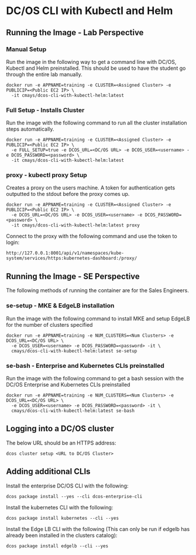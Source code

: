 # DC/OS CLI with Kubectl and Helm
## Running the Image - Lab Perspective
### Manual Setup
Run the image in the following way to get a command line with DC/OS, Kubectl and Helm preinstalled. This should be used to have the student go through the entire lab manually.
```
docker run -e APPNAME=training -e CLUSTER=<Assigned Cluster> -e PUBLICIP=<Public EC2 IP> \
  -it cmays/dcos-cli-with-kubectl-helm:latest
```
### Full Setup - Installs Cluster
Run the image with the following command to run all the cluster installation steps automatically.
```
docker run -e APPNAME=training -e CLUSTER=<Assigned Cluster> -e PUBLICIP=<Public EC2 IP> \
  -e FULL_SETUP=true -e DCOS_URL=<DC/OS URL> -e DCOS_USER=<username> -e DCOS_PASSWORD=<password> \
  -it cmays/dcos-cli-with-kubectl-helm:latest
```
### proxy - kubectl proxy Setup
Creates a proxy on the users machine. A token for authentication gets outputted to the stdout before the proxy comes up.
```
docker run -e APPNAME=training -e CLUSTER=<Assigned Cluster> -e PUBLICIP=<Public EC2 IP> \
  -e DCOS_URL=<DC/OS URL> -e DCOS_USER=<username> -e DCOS_PASSWORD=<password> \
  -it cmays/dcos-cli-with-kubectl-helm:latest proxy
```
Connect to the proxy with the following command and use the token to login:
```
http://127.0.0.1:8001/api/v1/namespaces/kube-system/services/https:kubernetes-dashboard:/proxy/
```
## Running the Image - SE Perspective
The following methods of running the container are for the Sales Engineers.
### se-setup - MKE & EdgeLB installation
Run the image with the following command to install MKE and setup EdgeLB for the number of clusters specified
```
docker run -e APPNAME=training -e NUM_CLUSTERS=<Num Clusters> -e DCOS_URL=<DC/OS URL> \
  -e DCOS_USER=<username> -e DCOS_PASSWORD=<password> -it \
  cmays/dcos-cli-with-kubectl-helm:latest se-setup
```
### se-bash - Enterprise and Kubernetes CLIs preinstalled
Run the image with the following command to get a bash session with the DC/OS Enterprise and Kubernetes CLIs preinstalled
```
docker run -e APPNAME=training -e NUM_CLUSTERS=<Num Clusters> -e DCOS_URL=<DC/OS URL> \
  -e DCOS_USER=<username> -e DCOS_PASSWORD=<password> -it \
  cmays/dcos-cli-with-kubectl-helm:latest se-bash
```
## Logging into a DC/OS cluster
The below URL should be an HTTPS address:
```
dcos cluster setup <URL to DC/OS Cluster>
```
## Adding additional CLIs
Install the enterprise DC/OS CLI with the following:
```
dcos package install --yes --cli dcos-enterprise-cli
```
Install the kubernetes CLI with the following:
```
dcos package install kubernetes --cli --yes
```
Install the Edge LB CLI with the following (This can only be run if edgelb has already been installed in the clusters catalog):
```
dcos package install edgelb --cli --yes
```
